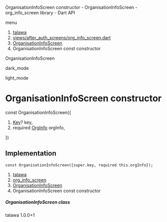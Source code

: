 




OrganisationInfoScreen constructor - OrganisationInfoScreen - org\_info\_screen library - Dart API







menu

1. [talawa](../../index.html)
2. [views/after\_auth\_screens/org\_info\_screen.dart](../../views_after_auth_screens_org_info_screen/views_after_auth_screens_org_info_screen-library.html)
3. [OrganisationInfoScreen](../../views_after_auth_screens_org_info_screen/OrganisationInfoScreen-class.html)
4. OrganisationInfoScreen const constructor

OrganisationInfoScreen


dark\_mode

light\_mode




# OrganisationInfoScreen constructor


const
OrganisationInfoScreen({

1. [Key](https://api.flutter.dev/flutter/foundation/Key-class.html)? key,
2. required [OrgInfo](../../models_organization_org_info/OrgInfo-class.html) orgInfo,

})

## Implementation

```
const OrganisationInfoScreen({super.key, required this.orgInfo});
```

 


1. [talawa](../../index.html)
2. [org\_info\_screen](../../views_after_auth_screens_org_info_screen/views_after_auth_screens_org_info_screen-library.html)
3. [OrganisationInfoScreen](../../views_after_auth_screens_org_info_screen/OrganisationInfoScreen-class.html)
4. OrganisationInfoScreen const constructor

##### OrganisationInfoScreen class





talawa
1.0.0+1






